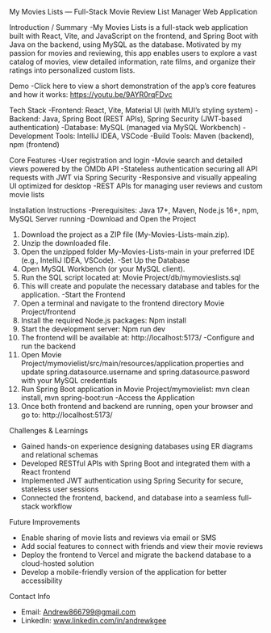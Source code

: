 My Movies Lists — Full-Stack Movie Review List Manager Web Application

Introduction / Summary
-My Movies Lists is a full-stack web application built with React, Vite, and JavaScript on the frontend, and Spring Boot with Java on the backend, using MySQL as the database. Motivated by my passion for movies and reviewing, this app enables users to explore a vast catalog of movies, view detailed information, rate films, and organize their ratings into personalized custom lists.

Demo
-Click here to view a short demonstration of the app’s core features and how it works: https://youtu.be/9AYR0rqFDvc

Tech Stack
-Frontend: React, Vite, Material UI (with MUI’s styling system)
-Backend: Java, Spring Boot (REST APIs), Spring Security (JWT-based authentication)
-Database: MySQL (managed via MySQL Workbench)
-Development Tools: IntelliJ IDEA, VSCode
-Build Tools: Maven (backend), npm (frontend)

Core Features
-User registration and login
-Movie search and detailed views powered by the OMDb API
-Stateless authentication securing all API requests with JWT via Spring Security
-Responsive and visually appealing UI optimized for desktop
-REST APIs for managing user reviews and custom movie lists

Installation Instructions
-Prerequisites: Java 17+, Maven, Node.js 16+, npm, MySQL Server running
-Download and Open the Project
  1. Download the project as a ZIP file (My-Movies-Lists-main.zip).
  2. Unzip the downloaded file.
  3. Open the unzipped folder My-Movies-Lists-main in your preferred IDE (e.g., IntelliJ IDEA, VSCode).
-Set Up the Database
  1. Open MySQL Workbench (or your MySQL client).
  2. Run the SQL script located at: Movie Project/db/mymovieslists.sql
  3. This will create and populate the necessary database and tables for the application.
-Start the Frontend
  1. Open a terminal and navigate to the frontend directory Movie Project/frontend
  2. Install the required Node.js packages: Npm install
  3. Start the development server: Npm run dev
  4. The frontend will be available at: http://localhost:5173/
-Configure and run the backend
  1. Open Movie Project/mymovielist/src/main/resources/application.properties and update spring.datasource.username and spring.datasource.pasword with your MySQL credentials
  2. Run Spring Boot application in Movie Project/mymovielist: mvn clean install, mvn spring-boot:run
-Access the Application
  1. Once both frontend and backend are running, open your browser and go to: http://localhost:5173/

Challenges & Learnings
- Gained hands-on experience designing databases using ER diagrams and relational schemas
- Developed RESTful APIs with Spring Boot and integrated them with a React frontend
- Implemented JWT authentication using Spring Security for secure, stateless user sessions
- Connected the frontend, backend, and database into a seamless full-stack workflow

Future Improvements
- Enable sharing of movie lists and reviews via email or SMS
- Add social features to connect with friends and view their movie reviews
- Deploy the frontend to Vercel and migrate the backend database to a cloud-hosted solution
- Develop a mobile-friendly version of the application for better accessibility

Contact Info
- Email: Andrew866799@gmail.com
- LinkedIn: www.linkedin.com/in/andrewkgee
